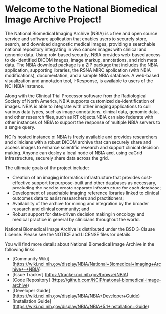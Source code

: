 Welcome to the National Biomedical Image Archive Project!
================================================================

The National Biomedical Imaging Archive (NBIA) is a free and open source service and software application that enables users to securely store, search, and download diagnostic medical images, providing a searchable national repository integrating in vivo cancer images with clinical and genomic data. Using role-based security, NBIA provides web-based access to de-identified DICOM images, image markup, annotations, and rich meta data. The NBIA download package is a ZIP package that includes the NBIA application, supporting libraries, the RSNA MIRC application (with NBIA modifications), documentation, and a sample NBIA database. A web-based visualization and annotation tool, I-Response, is available to users of the NCI NBIA instance.

Along with the Clinical Trial Processor software from the Radiological Society of North America, NBIA supports customized de-identification of images. NBIA is able to integrate with other imaging applications to cull various data types, such as image annotations, clinical data, genomic data, and other research files, such as RT objects.NBIA can also federate with other instances of NBIA to support the response of multiple NBIA servers to a single query.

NCI's hosted instance of NBIA is freely available and provides researchers and clinicians with a robust DICOM archive that can securely share and access images to enhance scientific research and support clinical decision making. Anyone can deploy a local node of NBIA and, using caGrid infrastructure, securely share data across the grid.

The ultimate goals of the project include:
 * Creation of an imaging informatics infrastructure that provides cost-effective support for purpose-built and other databases as necessary, precluding the need to create separate infrastructure for each database;
 * Development of searchable imaging reference libraries linked to clinical outcomes data to assist researchers and practitioners;
 * Availability of the archive for mining and integration by the broader research and clinical community; and
 * Robust support for data-driven decision making in oncology and medical practice in general by clinicians throughout the world.

National Biomedical Image Archive  is distributed under the BSD 3-Clause License.
Please see the NOTICE and LICENSE files for details.

You will find more details about National Biomedical Image Archive  in the following links:
  * [Community Wiki] (https://wiki.nci.nih.gov/display/NBIA/National+Biomedical+Imaging+Archive+-+NBIA)
  * [Issue Tracker] (https://tracker.nci.nih.gov/browse/NBIA)
  * [Code Repository] (https://github.com/NCIP/national-biomedical-image-archive)
  * [Developer Guide] (https://wiki.nci.nih.gov/display/NBIA/NBIA+Developer+Guide)
  * [Installation Guide] (https://wiki.nci.nih.gov/display/NBIA/NBIA+5.1+Installation+Guide)
    
